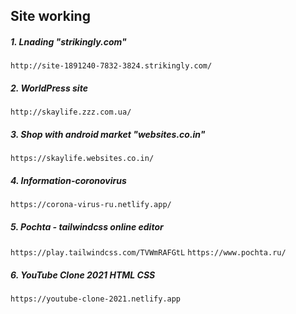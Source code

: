 ## Site working
##### 1. Lnading "strikingly.com"

` http://site-1891240-7832-3824.strikingly.com/ `
##### 2. WorldPress site

` http://skaylife.zzz.com.ua/ `
##### 3. Shop with android market "websites.co.in" 

` https://skaylife.websites.co.in/ `

##### 4. Information-coronovirus
` https://corona-virus-ru.netlify.app/ `

##### 5. Pochta - tailwindcss online editor
` https://play.tailwindcss.com/TVWmRAFGtL `
` https://www.pochta.ru/ `

##### 6. YouTube Clone 2021 HTML CSS
` https://youtube-clone-2021.netlify.app `
